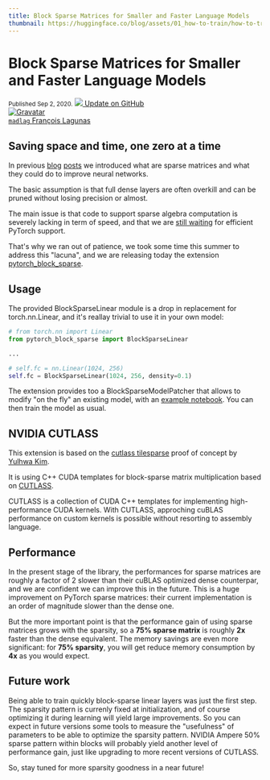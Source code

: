 ```yaml
---
title: Block Sparse Matrices for Smaller and Faster Language Models
thumbnail: https://huggingface.co/blog/assets/01_how-to-train/how-to-train_blogpost.png
---
```


<h1 class="no-top-margin">Block Sparse Matrices for Smaller and Faster Language Models</h1>

<div class="blog-metadata">
    <small>Published Sep 2, 2020.</small>
    <a target="_blank" class="btn-readme" href="https://github.com/huggingface/blog/blob/master/pytorch_block_sparse.md">
        <img src="/front/assets/icon-github.svg">
        Update on GitHub
    </a>
</div>

<div class="author-card">
    <a href="/madlag">
        <img class="avatar avatar-user" src="https://www.gravatar.com/avatar/205c3e49902572f215d99796656526c7?d=retro&size=200" title="Gravatar">
        <div class="bfc">
            <code>madlag</code>
            <span class="fullname">François Lagunas</span>
        </div>
    </a>
</div>

## Saving space and time, one zero at a time

In previous [blog](https://medium.com/huggingface/is-the-future-of-neural-networks-sparse-an-introduction-1-n-d03923ecbd70)
[posts](https://medium.com/huggingface/sparse-neural-networks-2-n-gpu-performance-b8bc9ce950fc) 
we introduced what are sparse matrices and what they could do to improve neural networks.

The basic assumption is that full dense layers are often overkill and can be pruned without losing precision or almost.

The main issue is that code to support sparse algebra computation is severely lacking in term of speed, 
and that we are [still waiting](https://openai.com/blog/openai-pytorch/) for efficient PyTorch support.

That's why we ran out of patience, we took some time this summer to address this "lacuna",
and we are releasing today the extension [pytorch_block_sparse](https://github.com/huggingface/pytorch_block_sparse).

## Usage
The provided BlockSparseLinear module is a drop in replacement for torch.nn.Linear, and it's reallay trivial to use 
it in your own model:

```python
# from torch.nn import Linear
from pytorch_block_sparse import BlockSparseLinear

...

# self.fc = nn.Linear(1024, 256)
self.fc = BlockSparseLinear(1024, 256, density=0.1)
```

The extension provides too a BlockSparseModelPatcher that allows to modify "on the fly" an existing model, 
with an [example notebook](https://github.com/huggingface/pytorch_block_sparse/blob/master/doc/notebooks/ModelSparsification.ipynb).
You can then train the model as usual.


## NVIDIA CUTLASS
This extension is based on the [cutlass tilesparse](https://github.com/YulhwaKim/cutlass_tilesparse) proof of concept by [Yulhwa Kim](https://github.com/YulhwaKim).

It is using C++ CUDA templates for block-sparse matrix multiplication
based on [CUTLASS](https://developer.nvidia.com/blog/cutlass-linear-algebra-cuda/).

CUTLASS is a collection of CUDA C++ templates for implementing high-performance CUDA kernels.
With CUTLASS, approching cuBLAS performance on custom kernels is possible without resorting to assembly language.

## Performance
In the present stage of the library, the performances for sparse matrices are roughly a factor of 2 slower
than their cuBLAS optimized dense counterpar, and we are confident we can improve this in the future.
This is a huge improvement on PyTorch sparse matrices: their current implementation is an order of magnitude slower
than the dense one.

But the more important point is that the performance gain of using sparse matrices grows with the sparsity,
so a **75% sparse matrix** is roughly **2x** faster than the dense equivalent.
The memory savings are even more significant: for **75% sparsity**, you will get reduce memory consumption by **4x**
as you would expect. 

## Future work
Being able to train quickly block-sparse linear layers was just the first step.
The sparsity pattern is currenly fixed at initialization, and of course optimizing it during learning will yield large
improvements.
So you can expect in future versions some tools to measure the "usefulness" of parameters to be able to optimize the sparsity pattern.
NVIDIA Ampere 50% sparse pattern within blocks will probably yield another level of performance gain, just like upgrading
to more recent versions of CUTLASS.

So, stay tuned for more sparsity goodness in a near future!